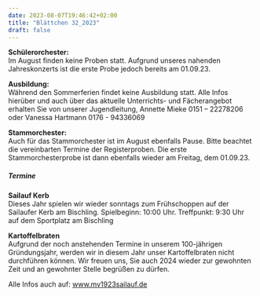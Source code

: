 ```yaml
---
date: 2023-08-07T19:46:42+02:00
title: "Blättchen 32_2023"
draft: false
---
```



**Schülerorchester:**  
Im August finden keine Proben statt. Aufgrund unseres nahenden Jahreskonzerts ist die erste Probe jedoch bereits am 01.09.23. 


**Ausbildung:**  
Während den Sommerferien findet keine Ausbildung statt.
Alle Infos hierüber und auch über das aktuelle Unterrichts- und Fächerangebot erhalten Sie von unserer Jugendleitung,
Annette Mieke 0151 – 22278206 oder Vanessa Hartmann 0176 - 94336069


**Stammorchester:**  
Auch für das Stammorchester ist im August ebenfalls Pause. Bitte beachtet die vereinbarten Termine der Registerproben.
Die erste Stammorchesterprobe ist dann ebenfalls wieder am Freitag, dem 01.09.23. 


##### Termine  


**Sailauf Kerb**  
Dieses Jahr spielen wir wieder sonntags zum Frühschoppen auf der Sailaufer Kerb am Bischling. Spielbeginn: 10:00 Uhr. Treffpunkt: 9:30 Uhr auf dem Sportplatz am Bischling


**Kartoffelbraten**  
Aufgrund der noch anstehenden Termine in unserem 100-jährigen Gründungsjahr, werden wir in diesem Jahr unser Kartoffelbraten nicht durchführen können. Wir freuen uns, Sie auch 2024 wieder zur gewohnten Zeit und an gewohnter Stelle begrüßen zu dürfen.

Alle Infos auch auf: www.mv1923sailauf.de
